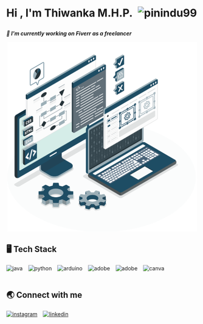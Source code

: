 <!--START_SECTION:TITLE-->
# <p align = left>Hi , I'm Thiwanka M.H.P.&ensp;<img src="https://media.giphy.com/media/hvRJCLFzcasrR4ia7z/giphy.gif" alt= "pinindu99" width="35"></p>
<!--END_SECTION:TITLE-->

<!--START_SECTION:WORK-->
***<p align = left>🔭 I'm currently working on Fiverr as a freelancer</p>***
***<p align = left></p>***
<!--END_SECTION:WORK-->

<div align = center>
<img src="https://raw.githubusercontent.com/Sandaru428/Sandaru428/main/Web-Development-01.png" alt="sandaru428" style="max width: 100%;" width="500" />

<!--START_SECTION:SKILL-->
## <p align = left> 🖥️ 	Tech Stack </p>
<div align = left>
<img src="https://img.shields.io/badge/java-%23b07219.svg?style=flat&logo=java&logoColor=white" alt=java /> &ensp;
<img src="https://img.shields.io/badge/python-%233572A5.svg?style=flat&logo=python&logoColor=white" alt=python /> &ensp;
<img src="https://img.shields.io/badge/arduino-%2300979C.svg?style=flat&logo=arduino&logoColor=white" alt=arduino /> &ensp;
<img src="https://img.shields.io/badge/adobe illustrator-%23bfb034.svg?style=flat&logo=adobe illustrator&logoColor=white" alt=adobe illustrator /> &ensp;
<img src="https://img.shields.io/badge/adobe photoshop-%2318152E.svg?style=flat&logo=adobe photoshop&logoColor=white" alt=adobe photoshop /> &ensp;
<img src="https://img.shields.io/badge/canva-%236a3be4.svg?style=flat&logo=canva&logoColor=white" alt=canva /> &ensp;
</div>
<!--END_SECTION:SKILL--><br/>

<!--START_SECTION:SOCIAL-->
## <p align = left> 🌏 	Connect with me </p>
<div align = left>
<a href=https://instagram.com/____pinindu____mhpt ><img src="https://img.shields.io/badge/instagram-____pinindu____mhpt-%23E1306C.svg?style=flat&logo=instagram&logoColor=white" 
                alt=instagram /></a> &ensp;
<a href=https://www.linkedin.com/in/pinindu thiwanka ><img src="https://img.shields.io/badge/linkedin-pinindu thiwanka-%230072b1.svg?style=flat&logo=linkedin&logoColor=white" 
                alt=linkedin /></a> &ensp;
</div>
<!--END_SECTION:SOCIAL--><br/>


<!-- Created with CreateME profile readme generator-->
